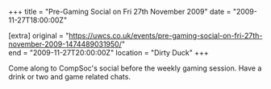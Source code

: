 +++
title = "Pre-Gaming Social on Fri 27th November 2009"
date = "2009-11-27T18:00:00Z"

[extra]
original = "https://uwcs.co.uk/events/pre-gaming-social-on-fri-27th-november-2009-1474489031950/"    
end = "2009-11-27T20:00:00Z"
location = "Dirty Duck"
+++

Come along to CompSoc's social before the weekly gaming session. Have a drink or two and game related chats.

